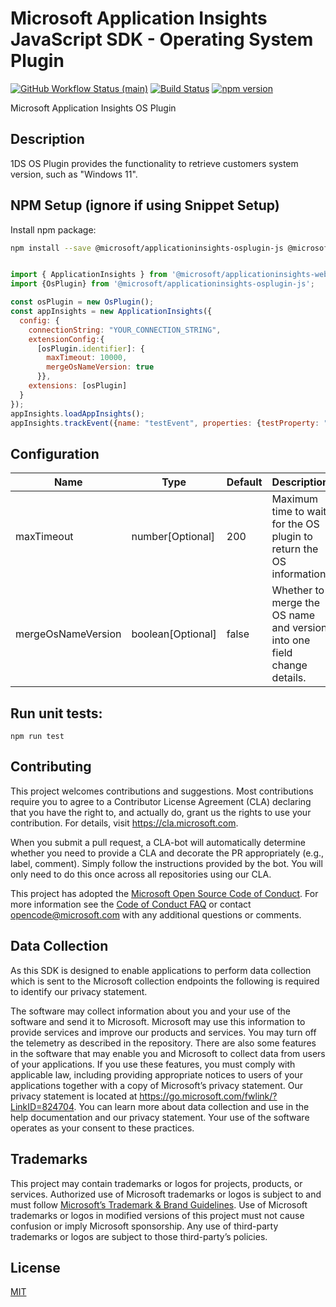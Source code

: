 # Microsoft Application Insights JavaScript SDK - Operating System Plugin

[![GitHub Workflow Status (main)](https://img.shields.io/github/actions/workflow/status/microsoft/ApplicationInsights-JS/ci.yml?branch=main)](https://github.com/microsoft/ApplicationInsights-JS/tree/main)
[![Build Status](https://dev.azure.com/mseng/AppInsights/_apis/build/status%2FAppInsights%20-%20DevTools%2F1DS%20JavaScript%20SDK%20web%20SKU%20(main%3B%20master)?branchName=main)](https://dev.azure.com/mseng/AppInsights/_build/latest?definitionId=8184&branchName=main)
[![npm version](https://badge.fury.io/js/%40microsoft%2Fapplicationinsights-osplugin-js.svg)](https://badge.fury.io/js/%40microsoft%2Fapplicationinsights-osplugin-js)

Microsoft Application Insights OS Plugin

## Description
1DS OS Plugin provides the functionality to retrieve customers system version, such as "Windows 11".

## NPM Setup (ignore if using Snippet Setup)

Install npm package:

```bash
npm install --save @microsoft/applicationinsights-osplugin-js @microsoft/applicationinsights-web
```

```js

import { ApplicationInsights } from '@microsoft/applicationinsights-web';
import {OsPlugin} from '@microsoft/applicationinsights-osplugin-js';

const osPlugin = new OsPlugin();
const appInsights = new ApplicationInsights({
  config: {
    connectionString: "YOUR_CONNECTION_STRING",
    extensionConfig:{
      [osPlugin.identifier]: {
        maxTimeout: 10000,
        mergeOsNameVersion: true
      }},
    extensions: [osPlugin]
  }
});
appInsights.loadAppInsights();
appInsights.trackEvent({name: "testEvent", properties: {testProperty: "testValue"}});

```
## Configuration

| Name | Type | Default | Description |
|------|------|---------|-------------|
| maxTimeout | number[Optional]| 200 | Maximum time to wait for the OS plugin to return the OS information |
| mergeOsNameVersion | boolean[Optional] | false | Whether to merge the OS name and version into one field change details. |


## Run unit tests:
```
npm run test
```

## Contributing

This project welcomes contributions and suggestions. Most contributions require you to
agree to a Contributor License Agreement (CLA) declaring that you have the right to,
and actually do, grant us the rights to use your contribution. For details, visit
https://cla.microsoft.com.

When you submit a pull request, a CLA-bot will automatically determine whether you need
to provide a CLA and decorate the PR appropriately (e.g., label, comment). Simply follow the
instructions provided by the bot. You will only need to do this once across all repositories using our CLA.

This project has adopted the [Microsoft Open Source Code of Conduct](https://opensource.microsoft.com/codeofconduct/).
For more information see the [Code of Conduct FAQ](https://opensource.microsoft.com/codeofconduct/faq/)
or contact [opencode@microsoft.com](mailto:opencode@microsoft.com) with any additional questions or comments.

## Data Collection

As this SDK is designed to enable applications to perform data collection which is sent to the Microsoft collection endpoints the following is required to identify our privacy statement.

The software may collect information about you and your use of the software and send it to Microsoft. Microsoft may use this information to provide services and improve our products and services. You may turn off the telemetry as described in the repository. There are also some features in the software that may enable you and Microsoft to collect data from users of your applications. If you use these features, you must comply with applicable law, including providing appropriate notices to users of your applications together with a copy of Microsoft’s privacy statement. Our privacy statement is located at https://go.microsoft.com/fwlink/?LinkID=824704. You can learn more about data collection and use in the help documentation and our privacy statement. Your use of the software operates as your consent to these practices.

## Trademarks

This project may contain trademarks or logos for projects, products, or services. Authorized use of Microsoft trademarks or logos is subject to and must follow [Microsoft’s Trademark & Brand Guidelines](https://www.microsoft.com/en-us/legal/intellectualproperty/trademarks/usage/general). Use of Microsoft trademarks or logos in modified versions of this project must not cause confusion or imply Microsoft sponsorship. Any use of third-party trademarks or logos are subject to those third-party’s policies.

## License

[MIT](LICENSE)